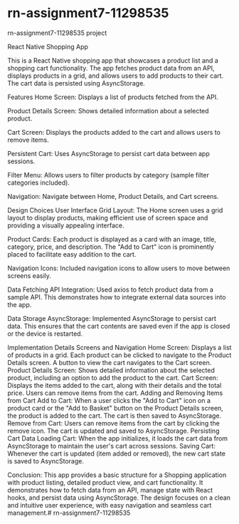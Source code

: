 # rn-assignment7-11298535

rn-assignment7-11298535 project

React Native Shopping App

This is a React Native shopping app that showcases a product list and a shopping cart functionality. The app fetches product data from an API, displays products in a grid, and allows users to add products to their cart. The cart data is persisted using AsyncStorage.

Features
Home Screen: Displays a list of products fetched from the API.

Product Details Screen: Shows detailed information about a selected product.

Cart Screen: Displays the products added to the cart and allows users to remove items.

Persistent Cart: Uses AsyncStorage to persist cart data between app sessions.

Filter Menu: Allows users to filter products by category (sample filter categories included).

Navigation: Navigate between Home, Product Details, and Cart screens.

Design Choices
User Interface
Grid Layout: The Home screen uses a grid layout to display products, making efficient use of screen space and providing a visually appealing interface.

Product Cards: Each product is displayed as a card with an image, title, category, price, and description. The "Add to Cart" icon is prominently placed to facilitate easy addition to the cart.

Navigation Icons: Included navigation icons to allow users to move between screens easily.

Data Fetching
API Integration: Used axios to fetch product data from a sample API. This demonstrates how to integrate external data sources into the app.

Data Storage
AsyncStorage: Implemented AsyncStorage to persist cart data. This ensures that the cart contents are saved even if the app is closed or the device is restarted.

Implementation Details
Screens and Navigation
Home Screen: Displays a list of products in a grid. Each product can be clicked to navigate to the Product Details screen. A button to view the cart navigates to the Cart screen.
Product Details Screen: Shows detailed information about the selected product, including an option to add the product to the cart.
Cart Screen: Displays the items added to the cart, along with their details and the total price. Users can remove items from the cart.
Adding and Removing Items from Cart
Add to Cart: When a user clicks the "Add to Cart" icon on a product card or the "Add to Basket" button on the Product Details screen, the product is added to the cart. The cart is then saved to AsyncStorage.
Remove from Cart: Users can remove items from the cart by clicking the remove icon. The cart is updated and saved to AsyncStorage.
Persisting Cart Data
Loading Cart: When the app initializes, it loads the cart data from AsyncStorage to maintain the user's cart across sessions.
Saving Cart: Whenever the cart is updated (item added or removed), the new cart state is saved to AsyncStorage.


Conclusion:
This app provides a basic structure for a Shopping application with product listing, detailed product view, and cart functionality. It demonstrates how to fetch data from an API, manage state with React hooks, and persist data using AsyncStorage. The design focuses on a clean and intuitive user experience, with easy navigation and seamless cart management.# rn-assignment7-11298535